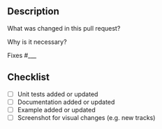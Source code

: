 ## Description

What was changed in this pull request?

Why is it necessary?

Fixes #___

## Checklist

- [ ] Unit tests added or updated
- [ ] Documentation added or updated
- [ ] Example added or updated
- [ ] Screenshot for visual changes (e.g. new tracks)
